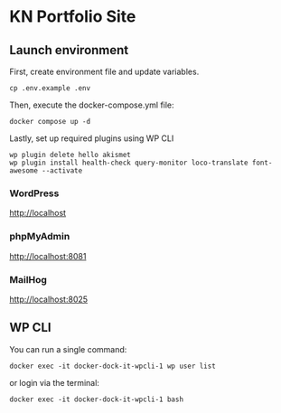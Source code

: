 # KN Portfolio Site

## Launch environment
First, create environment file and update variables.
```shell
cp .env.example .env
```

Then, execute the docker-compose.yml file: 
```shell
docker compose up -d
```

Lastly, set up required plugins using WP CLI
   ```
   wp plugin delete hello akismet
   wp plugin install health-check query-monitor loco-translate font-awesome --activate
   ```

### WordPress
<http://localhost>

### phpMyAdmin
<http://localhost:8081>

### MailHog
<http://localhost:8025>

## WP CLI
You can run a single command:
```shell
docker exec -it docker-dock-it-wpcli-1 wp user list
```
or login via the terminal:
```shell
docker exec -it docker-dock-it-wpcli-1 bash
```

